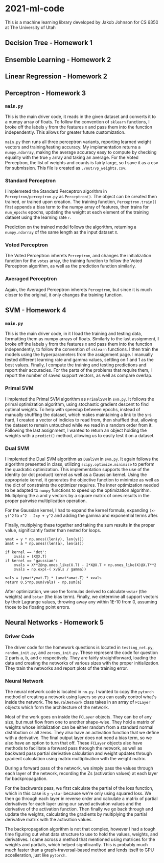 # 2021-ml-code
This is a machine learning library developed by Jakob Johnson for CS 6350 at The University of Utah

## Decision Tree - Homework 1

<!-- TODO: -->

## Ensemble Learning - Homework 2

<!-- TODO: -->

## Linear Regression - Homework 2

<!-- TODO:  -->

## Perceptron - Homework 3

### `main.py`
This is the main driver code, it reads in the given dataset and converts it to a numpy array of floats.
To follow the convention of `sklearn` functions, I broke off the labels `y` from the features `X` and pass them into the function independently. 
This allows for greater future customization.

`main.py` then runs all three perceptron variants, reporting learned weight vectors and training/testing accuracy. 
My implementation returns a `numpy.ndarray`, making the average accuracy easy to compute by checking equality with the true `y` array and taking an average. 
For the Voted Perceptron, the list of weights and counts is fairly large, so I save it as a csv for submission. This file is created as `./out/vp_weights.csv`.

### Standard Perceptron
I implemeted the Standard Perceptron algorithm in `Perceptron/perceptron.py` as `Perceptron()`. 
The object can be created then trained, or trained upon creation. 
The training function, `Perceptron.train()` first appends a bias term to the numpy array of features, then trains for `num_epochs` epochs, updating the weight at each element of the training dataset using the learning rate `r`.  

Prediction on the trained model follows the algorithm, returning a `numpy.ndarray` of the same length as the input dataset `X`. 
### Voted Perceptron
The Voted Perceptron inherets `Perceptron`, and changes the initialization function for the `votes` array, the training function to follow the Voted Perceptron algorithm, as well as the prediction function similarly. 

### Averaged Perceptron
Again, the Averaged Perceptron inherets `Perceptron`, but since it is much closer to the original, it only changes the training function. 

## SVM - Homework 4

### `main.py`
This is the main driver code, in it I load the training and testing data, formatting them as numpy arrays of floats. Similarly to the last assignment, I broke off the labels `y` from the features `X` and pass them into the function independently, to follow the convention of `sklearn` functions.
I then train the models using the hyperparameters from the assignment page. I manually tested different learning rate and gamma values, settling on 1 and 1 as the best values. Finally, I compute the training and testing predictions and report their accuracies. 
For the parts of the problems that require them, I report the number of saved support vectors, as well as compare overlap. 

### Primal SVM
I implented the Primal SVM algorithm as `PrimalSVM` in `svm.py`. It follows the primal optimization algorithm, using stochastic gradient descent to find optimal weights. To help with speedup between epochs, instead of manually shuffling the dataset, which makes maintaining a link to the y-s hard, I created a vector of indicies to read from, then shuffled that, allowing the dataset to remain untouched while we read in a random order from it. 
Following the last assignment, I wanted to return an object holding the weights with a `predict()` method, allowing us to easily test it on a dataset. 

### Dual SVM
I implented the Dual SVM algorithm as `DualSVM` in `svm.py`. It again follows the algorithm presented in class, utilizing `scipy.optimize.minimize` to perform the quadratic optimization. This implementation supports the use of the identity (or dot product) kernel as well as a Gaussian kernel.
Using the appropriate kernel, it generates the objective function to minimize as well as the dict of constraints the optimizer requires. 
The inner optimization needed to be adapted to `numpy` functions to speed up the optimization algorithm. Multiplying the a and y vectors by a square matrix of ones results in the proper pairwise multiplication operation. 

For the Gaussian kernel, I had to expand the kernel formula, expanding `(x-y)^2` to `x^2 - 2xy + y^2` and adding the gamma and exponential terms after. 

Finally, multiplying these together and taking the sum results in the proper value, significantly faster than nested for loops.

```
ymat = y * np.ones((len(y), len(y)))
amat = a * np.ones((len(a), len(a)))

if kernel == 'dot':
    xvals = (X@X.T)
if kernel == 'gaussian':
    xvals = X**2@np.ones_like(X.T) - 2*X@X.T + np.ones_like(X)@X.T**2 
    xvals = np.exp(-( xvals / gamma))

vals = (ymat*ymat.T) * (amat*amat.T) * xvals
return 0.5*np.sum(vals) - np.sum(a)
```

After optimization, we use the formulas derived to calculate `wstar` (the weights) and `bstar` (the bias term). Finally, we determine all support vectors by their Lagrange values, throwing away any within 1E-10 from 0, assuming those to be floating point errors. 

## Neural Networks - Homework 5

### Driver Code
The driver code for the homework questions is located in `testing_net.py`, `random_init.py`, and `zeroes_init.py`. These represent the code for question 2 parts a, b, and c respectively. They are fairly straightforward, loading the data and creating the networks of various sizes with the proper initialization. They train the networks and report plots of the training error. 

### Neural Network
The neural network code is located in `nn.py`. I wanted to copy the `pytorch` method of creating a network using layers so you can easily control what's inside the network. The `NeuralNetwork` class takes in an array of `FCLayer` objects which form the architecture of the network. 

Most of the work goes on inside the `FCLayer` objects. They can be of any size, but must flow from one to another shape-wise. They hold a matrix of weights whose initialization can be either random from a standard normal distribution or all zeros. They also have an activation function that we define with a derivative. The final output layer does not need a bias term, so we also have an option to turn that off. These `FCLayer` objects also have methods to facilitate a forward pass through the network, as well as backward pass partial derivative calculation and weight updates through gradient calculation using matrix multiplication with the weight matrix. 

During a forward pass of the network, we simply pass the values through each layer of the network, recording the Zs (activation values) at each layer for backpropagation. 

For the backwards pass, we first calculate the partial of the loss function, which in this case is `y-ystar` because we're only using squared loss. We then go through each layer in reverse order and calculate a matrix of partial derivatives for each layer using our saved activation values and the derivative of the activation function. Then finally we go back through and update the weights, calculating the gradients by multiplying the partial derivative matrix with the activation values. 

The backpropagation algorithm is not that complex, however I had a tough time figuring out what data structure to use to hold the values, weights, and derivatives. I came across a method that mentioned using matrices for the weights and partials, which helped significantly. This is probably much much faster than a graph-traversal-based method and lends itself to GPU accelleration, just like `pytorch`. 
